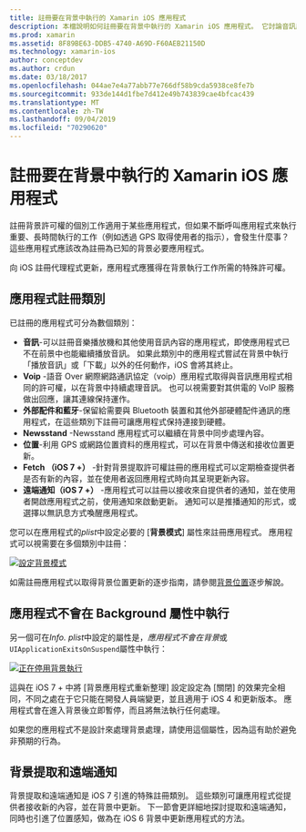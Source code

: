 ```yaml
---
title: 註冊要在背景中執行的 Xamarin iOS 應用程式
description: 本檔說明如何註冊要在背景中執行的 Xamarin iOS 應用程式。 它討論音訊應用程式、VoIP 應用程式、外部配件和藍牙等等。
ms.prod: xamarin
ms.assetid: 8F89BE63-DDB5-4740-A69D-F60AEB21150D
ms.technology: xamarin-ios
author: conceptdev
ms.author: crdun
ms.date: 03/18/2017
ms.openlocfilehash: 044ae7e4a77abb77e766df58b9cda5938ce8fe7b
ms.sourcegitcommit: 933de144d1fbe7d412e49b743839cae4bfcac439
ms.translationtype: MT
ms.contentlocale: zh-TW
ms.lasthandoff: 09/04/2019
ms.locfileid: "70290620"
---
```

# <a name="registering-xamarinios-apps-to-run-in-the-background"></a>註冊要在背景中執行的 Xamarin iOS 應用程式

註冊背景許可權的個別工作適用于某些應用程式，但如果不斷呼叫應用程式來執行重要、長時間執行的工作（例如透過 GPS 取得使用者的指示），會發生什麼事？ 這些應用程式應該改為註冊為已知的背景必要應用程式。

向 iOS 註冊代理程式更新，應用程式應獲得在背景執行工作所需的特殊許可權。

## <a name="application-registration-categories"></a>應用程式註冊類別

已註冊的應用程式可分為數個類別：

- **音訊**-可以註冊音樂播放機和其他使用音訊內容的應用程式，即使應用程式已不在前景中也能繼續播放音訊。 如果此類別中的應用程式嘗試在背景中執行「播放音訊」或「下載」以外的任何動作，iOS 會將其終止。
- **Voip** -語音 Over 網際網路通訊協定（voip）應用程式取得與音訊應用程式相同的許可權，以在背景中持續處理音訊。 也可以視需要對其供電的 VoIP 服務做出回應，讓其連線保持運作。
- **外部配件和藍牙**-保留給需要與 Bluetooth 裝置和其他外部硬體配件通訊的應用程式，在這些類別下註冊可讓應用程式保持連接到硬體。
- **Newsstand** -Newsstand 應用程式可以繼續在背景中同步處理內容。
- **位置**-利用 GPS 或網路位置資料的應用程式，可以在背景中傳送和接收位置更新。
- **Fetch （iOS 7 +）** -針對背景提取許可權註冊的應用程式可以定期檢查提供者是否有新的內容，並在使用者返回應用程式時向其呈現更新內容。
- **遠端通知（iOS 7 +）** -應用程式可以註冊以接收來自提供者的通知，並在使用者開啟應用程式之前，使用通知來啟動更新。 通知可以是推播通知的形式，或選擇以無訊息方式喚醒應用程式。


您可以在應用程式的*plist*中設定必要的 [**背景模式**] 屬性來註冊應用程式。 應用程式可以視需要在多個類別中註冊：

 [![](registering-applications-to-run-in-background-images/bgmodes.png "設定背景模式")](registering-applications-to-run-in-background-images/bgmodes.png#lightbox)

如需註冊應用程式以取得背景位置更新的逐步指南，請參閱[背景位置](~/ios/app-fundamentals/backgrounding/ios-backgrounding-walkthroughs/location-walkthrough.md)逐步解說。

## <a name="application-does-not-run-in-background-property"></a>應用程式不會在 Background 屬性中執行

另一個可在*Info. plist*中設定的屬性是，*應用程式不會在背景*或`UIApplicationExitsOnSuspend`屬性中執行：

 [![](registering-applications-to-run-in-background-images/plist.png "正在停用背景執行")](registering-applications-to-run-in-background-images/plist.png#lightbox)

這與在 iOS 7 + 中將 [背景應用程式重新整理] 設定設定為 [關閉] 的效果完全相同，不同之處在于它只能在開發人員端變更，並且適用于 iOS 4 和更新版本。 應用程式會在進入背景後立即暫停，而且將無法執行任何處理。

如果您的應用程式不是設計來處理背景處理，請使用這個屬性，因為這有助於避免非預期的行為。

## <a name="background-fetch-and-remote-notifications"></a>背景提取和遠端通知

背景提取和遠端通知是 iOS 7 引進的特殊註冊類別。 這些類別可讓應用程式從提供者接收新的內容，並在背景中更新。 下一節會更詳細地探討提取和遠端通知，同時也引進了位置感知，做為在 iOS 6 背景中更新應用程式的方法。
